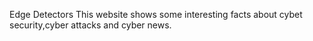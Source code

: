 Edge Detectors
This website shows some interesting facts about cybet security,cyber attacks and cyber news.
